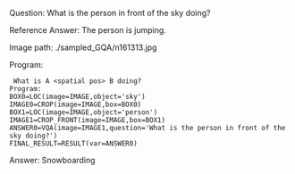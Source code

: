 Question: What is the person in front of the sky doing?

Reference Answer: The person is jumping.

Image path: ./sampled_GQA/n161313.jpg

Program:

```
 What is A <spatial pos> B doing?
Program:
BOX0=LOC(image=IMAGE,object='sky')
IMAGE0=CROP(image=IMAGE,box=BOX0)
BOX1=LOC(image=IMAGE,object='person')
IMAGE1=CROP_FRONT(image=IMAGE,box=BOX1)
ANSWER0=VQA(image=IMAGE1,question='What is the person in front of the sky doing?')
FINAL_RESULT=RESULT(var=ANSWER0)
```
Answer: Snowboarding

